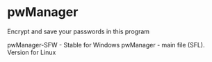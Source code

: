 # pwManager
Encrypt and save your passwords in this program

pwManager-SFW - Stable for Windows
pwManager - main file (SFL). Version for Linux
